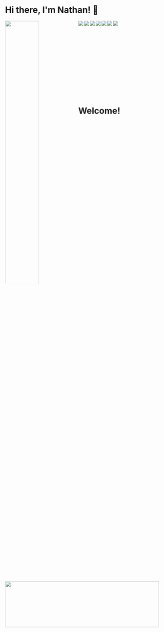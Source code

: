 # Hi there, I'm Nathan! 👋


<img align='left' width="47%" src="https://github-readme-stats.vercel.app/api/top-langs/?username=cloverww04&layout=donut" />
<p>
<img align='left'  src="https://img.shields.io/badge/javascript-%23323330.svg?style=for-the-badge&logo=javascript&logoColor=%23F7DF1E" />

<img align='left'  src="https://img.shields.io/badge/react-%2320232a.svg?style=for-the-badge&logo=react&logoColor=%2361DAFB" />

<img align='left'  src="https://img.shields.io/badge/c%23-%23239120.svg?style=for-the-badge&logo=c-sharp&logoColor=white" />

<img align='left' src="https://img.shields.io/badge/postgres-%23316192.svg?style=for-the-badge&logo=postgresql&logoColor=white" />

<img align='left' src="https://img.shields.io/badge/Visual%20Studio-5C2D91.svg?style=for-the-badge&logo=visual-studio&logoColor=white" />

<img align='left' src="https://img.shields.io/badge/Visual%20Studio%20Code-0078d7.svg?style=for-the-badge&logo=visual-studio-code&logoColor=white" />

<img align='left' src="https://img.shields.io/badge/unity-%23000000.svg?style=for-the-badge&logo=unity&logoColor=white" />


</p>
<br></br>
<br></br>
<br></br>
<br></br>
<br></br>
<br></br>
<br></br>
<h1 align='left' >Welcome!</h1>

<img align='center' width="100%" height="150px" src="https://github.com/cloverww04/cloverww04/assets/84203439/91cfcba2-b2d2-4860-bc59-6ed568efc1c3" />

